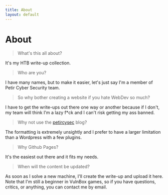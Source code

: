 ```yaml
---
title: About
layout: default
---
```


# About

> What's this all about?

It's my HTB write-up collection.


> Who are you?

I have many names, but to make it easier, let's just say I'm a member of Petir Cyber Security team.


> So why bother creating a website if you hate WebDev so much?

I have to get the write-ups out there one way or another because if I don't, my team will think I'm a lazy f*ck and I can't risk getting my ass banned.

> Why not use the [petircysec](https://petircysec.com) blog?

The formatting is extremely unsightly and I prefer to have a larger limitation than a Wordpress with a few plugins.


> Why Github Pages?

It's the easiest out there and it fits my needs.


> When will the content be updated?

As soon as I solve a new machine, I'll create the write-up and upload it here. Note that I'm still a beginner in VulnBox games, so if you have questions, critics, or anything, you can contact me by email.

